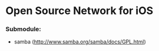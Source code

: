 Open Source Network for iOS
==============

### Submodule:
* samba (http://www.samba.org/samba/docs/GPL.html)
